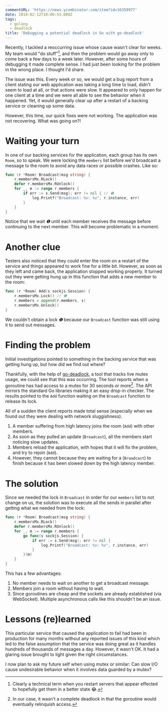 ```yaml
---
commentURL: 'https://news.ycombinator.com/item?id=16359977'
date: 2018-02-12T10:00:53.000Z
tags:
  - golang
  - deadlock
title: 'Debugging a potential deadlock in Go with go-deadlock'
---
```


Recently, I tackled a reoccurring issue whose cause wasn't clear for weeks. My team would "do stuff"[^1], and then the problem would go away only to come back a few days to a week later. However, after some hours of debugging it made complete sense. I had just been looking for the problem in the wrong place. I thought I'd share.

The issue was this. Every week or so, we would get a bug report from a client stating our web application was taking a long time to load, didn't seem to load at all, or that actions were slow. It appeared to only happen for one client at a time and we were all able to see the behavior when it happened. Yet, it would generally clear up after a restart of a backing service or cleaning up some data.

However, this time, our quick fixes were not working. The application was not recovering. What was going on?!

# Waiting your turn

In one of our backing services for the application, each group has its own `Room`, so to speak. We were locking the `members` list before we'd broadcast a message to the room to avoid any data races or possible crashes.  Like so:

```go
func (r *Room) Broadcast(msg string) {
	r.membersMx.RLock()
	defer r.membersMx.RUnlock()
	for _, m := range r.members {
		if err := s.Send(msg); err != nil { // ❶
			log.Printf("Broadcast: %v: %v", r.instance, err)
		}
	}
}
```

Notice that we wait _❶_ until each member receives the message before continuing to the next member. This will become problematic in a moment.

# Another clue

Testers also noticed that they could enter the room on a restart of the service and things appeared to work fine for a little bit. However, as soon as they left and came back, the application stopped working properly.  It turned out they were getting hung up in this function that adds a new member to the room:

```go
func (r *Room) Add(s sockjs.Session) {
	r.membersMx.Lock() // ❶
	r.members = append(r.members, s)
	r.membersMx.Unlock()
}
```

We couldn't obtain a lock _❶_ because our `Broadcast` function was still using it to send out messages.

# Finding the problem

Initial investigations pointed to something in the backing service that was getting hung up, but how did we find out where?

Thankfully, with the help of [go-deadlock](https://github.com/sasha-s/go-deadlock), a tool that tracks live mutex usage, we could see that this was occurring. The tool reports when a goroutine has had access to a mutex for 30 seconds or more[^2]. The API mirrors the standard Go libraries making it an easy drop-in checker. The results pointed to the `Add` function waiting on the `Broadcast` function to release its lock.

All of a sudden the client reports made total sense (especially when we found out they were dealing with network sluggishness).

1. A member suffering from high latency joins the room (`Add`) with other members.
2. As soon as they pulled an update (`Broadcast`), all the members start noticing slow updates.
3. Members reload the application, with hopes that it will fix the problem, and try to rejoin (`Add`).
4. However, they cannot because they are waiting for a (`Broadcast`) to finish because it has been slowed down by the high latency member.

# The solution

Since we needed the lock in `Broadcast` in order for our `members` list to not change on us, the solution was to execute all the sends in parallel after getting what we needed from the lock:

```go
func (r *Room) Broadcast(msg string) {
	r.membersMx.RLock()
	defer r.membersMx.RUnlock()
	for _, m := range r.members {
		go func(s sockjs.Session) {
			if err := s.Send(msg); err != nil {
				log.Printf("Broadcast: %v: %v", r.instance, err)
			}
		}(m)
	}
}
```

This has a few advantages:

1. No member needs to wait on another to get a broadcast message.
2. Members join a room without having to wait.
3. Since goroutines are cheap and the sockets are already established (via WebSocket). Multiple asynchronous calls like this shouldn't be an issue.

# Lessons (re)learned
This particular service that caused the application to fail had been in production for many months without any reported issues of this kind which led to the false assumption that the service was doing great as it handles hundreds of thousands of messages a day. However, it wasn't OK. It had a glaring issue brought to light given the right circumstances.

I now plan to ask my future self when using mutex or similar: Can slow I/O cause undesirable behavior when it involves data guarded by a mutex?

[^1]: Clearly a technical term when you restart servers that appear effected to hopefully get them in a better state 😂.
[^2]: In our case, it wasn't a complete deadlock in that the goroutine would eventually relinquish access.
